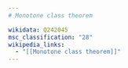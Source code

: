 ```yaml
---
# Monotone class theorem

wikidata: Q242045
msc_classification: "28"
wikipedia_links:
  - "[[Monotone class theorem]]"
---
```

